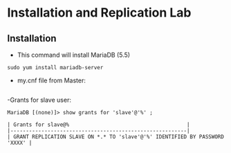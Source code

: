 # Installation and Replication Lab

## Installation

- This command will install MariaDB (5.5)

``` 
sudo yum install mariadb-server 

```

- my.cnf file from Master:


```

```

-Grants for slave user:


```
MariaDB [(none)]> show grants for 'slave'@'%' ;

| Grants for slave@%                                      |
|---------------------------------------------------------|
| GRANT REPLICATION SLAVE ON *.* TO 'slave'@'%' IDENTIFIED BY PASSWORD 'XXXX' |
```

